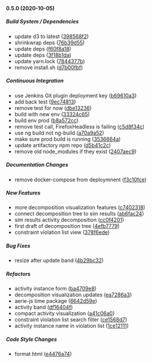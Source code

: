 #### 0.5.0 (2020-10-05)

##### Build System / Dependencies

*  update d3 to latest ([398568f2](https://github.jpl.nasa.gov/MPS/aerie-ui/commit/398568f2e43be19a7727bafe49f50b8fbf77c921))
*  shrinkwrap deps ([76b39d55](https://github.jpl.nasa.gov/MPS/aerie-ui/commit/76b39d55c81451e773bb35a8a7148dda69d64649))
*  update deps ([f60f8a18](https://github.jpl.nasa.gov/MPS/aerie-ui/commit/f60f8a189ee90cce3e43b7662809319298ac618d))
*  update deps ([3f18b1da](https://github.jpl.nasa.gov/MPS/aerie-ui/commit/3f18b1dac1a793846d0e40bb1fd53704a03542d3))
*  update yarn.lock ([7844377b](https://github.jpl.nasa.gov/MPS/aerie-ui/commit/7844377b64d8f07e2c73aa73324e8c201b6498f8))
*  remove install.sh ([d7b00fbf](https://github.jpl.nasa.gov/MPS/aerie-ui/commit/d7b00fbf5017c2800bf4d8847942d30152797091))

##### Continuous Integration

*  use Jenkins Git plugin deployment key ([b69610a3](https://github.jpl.nasa.gov/MPS/aerie-ui/commit/b69610a36a6962ecb12a0389ae45b7ea4ab9641f))
*  add back test ([9ec74813](https://github.jpl.nasa.gov/MPS/aerie-ui/commit/9ec748138a026362c46dd0c8018d9f94155db519))
*  remove test for now ([dbe13236](https://github.jpl.nasa.gov/MPS/aerie-ui/commit/dbe13236b4a3c9351abcce898439f9772542765f))
*  build with new env ([33324c65](https://github.jpl.nasa.gov/MPS/aerie-ui/commit/33324c6560705af3497c7ef6be94c23524cee540))
*  build env prod ([b8a572cc](https://github.jpl.nasa.gov/MPS/aerie-ui/commit/b8a572cc6b8cfcfb4c53ca87cb095289097a57b2))
*  remove test call, FirefoxHeadless is failing ([c5d8f34c](https://github.jpl.nasa.gov/MPS/aerie-ui/commit/c5d8f34cab9f4dc3399650feba3b4b608a41ed27))
*  use ng build not ng-build ([a70a9a52](https://github.jpl.nasa.gov/MPS/aerie-ui/commit/a70a9a5262521420d32618ce1a8af034a3da160e))
*  make sure prod build is running ([3536664a](https://github.jpl.nasa.gov/MPS/aerie-ui/commit/3536664a5493c14c1b90cc026d8366d3b49ad437))
*  update artifactory npm repo ([d5b41c2c](https://github.jpl.nasa.gov/MPS/aerie-ui/commit/d5b41c2c8d93519b82a608cbbfc78803250e9c7a))
*  remove old node_modules if they exist ([2407aec9](https://github.jpl.nasa.gov/MPS/aerie-ui/commit/2407aec92455a5f9892e2a7999624079017b1e29))

##### Documentation Changes

*  remove docker-compose from deploymnent ([f3c10fce](https://github.jpl.nasa.gov/MPS/aerie-ui/commit/f3c10fce1c7b56c529a3f25b16bcd1ce1cc82a8a))

##### New Features

*  more decomposition visualization features ([c7402318](https://github.jpl.nasa.gov/MPS/aerie-ui/commit/c7402318ce5e9b798c826816a7cecd766744dbdc))
*  connect decomposition tree to sim results ([ab6fac24](https://github.jpl.nasa.gov/MPS/aerie-ui/commit/ab6fac2436b0c4ec9778abd34f9fbd09fe32ceeb))
*  sim results activity decomposition ([cc0f4201](https://github.jpl.nasa.gov/MPS/aerie-ui/commit/cc0f4201ff8dc0809d50a034a8bc36280cedcab9))
*  first draft of decomposition tree ([4efb7779](https://github.jpl.nasa.gov/MPS/aerie-ui/commit/4efb77794d55d123d3784c9ee6a452ea83716254))
*  constraint violation list view ([378f6ede](https://github.jpl.nasa.gov/MPS/aerie-ui/commit/378f6ede447cc239eac91ffd0f6aa95a6d9b4fa2))

##### Bug Fixes

*  resize after update band ([4b29bc32](https://github.jpl.nasa.gov/MPS/aerie-ui/commit/4b29bc32acff81efc281b797ccc06d4cf6df60d4))

##### Refactors

*  activity instance form ([ba4709e8](https://github.jpl.nasa.gov/MPS/aerie-ui/commit/ba4709e82fd35965f506ae4c57ec338e6aee21d5))
*  decomposition visualization updates ([ea7286a3](https://github.jpl.nasa.gov/MPS/aerie-ui/commit/ea7286a30fcab595927751919dd0192e01f59f15))
*  aerie-js time package ([6642d59e](https://github.jpl.nasa.gov/MPS/aerie-ui/commit/6642d59ead5a75e49c799eecebcd8413c6cf3cdb))
*  activity band ([df16404f](https://github.jpl.nasa.gov/MPS/aerie-ui/commit/df16404f522269ebc7e7a7a7fc255c7dd4bf961e))
*  compact activity visualization ([a41c06a0](https://github.jpl.nasa.gov/MPS/aerie-ui/commit/a41c06a0838d800564e79e504d608eaaf4c118f9))
*  constraint violation list search filter ([ce1568d7](https://github.jpl.nasa.gov/MPS/aerie-ui/commit/ce1568d7a26b061314362271f123f890811ed208))
*  activity instance name in violation list ([1ce12111](https://github.jpl.nasa.gov/MPS/aerie-ui/commit/1ce12111bbfa2274c3241a14e5d9a2e2989baa7c))

##### Code Style Changes

*  format html ([e4476a74](https://github.jpl.nasa.gov/MPS/aerie-ui/commit/e4476a74ae2a233690437425b83178990fe4cafe))
